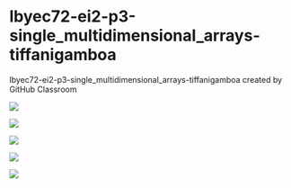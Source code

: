 # lbyec72-ei2-p3-single_multidimensional_arrays-tiffanigamboa
lbyec72-ei2-p3-single_multidimensional_arrays-tiffanigamboa created by GitHub Classroom

![](1.png)

![](2.png)

![](3.png)

![](4.png)

![](5.png)
